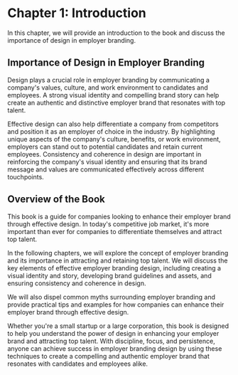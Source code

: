 Chapter 1: Introduction
=======================

In this chapter, we will provide an introduction to the book and discuss the importance of design in employer branding.

Importance of Design in Employer Branding
-----------------------------------------

Design plays a crucial role in employer branding by communicating a company's values, culture, and work environment to candidates and employees. A strong visual identity and compelling brand story can help create an authentic and distinctive employer brand that resonates with top talent.

Effective design can also help differentiate a company from competitors and position it as an employer of choice in the industry. By highlighting unique aspects of the company's culture, benefits, or work environment, employers can stand out to potential candidates and retain current employees. Consistency and coherence in design are important in reinforcing the company's visual identity and ensuring that its brand message and values are communicated effectively across different touchpoints.

Overview of the Book
--------------------

This book is a guide for companies looking to enhance their employer brand through effective design. In today's competitive job market, it's more important than ever for companies to differentiate themselves and attract top talent.

In the following chapters, we will explore the concept of employer branding and its importance in attracting and retaining top talent. We will discuss the key elements of effective employer branding design, including creating a visual identity and story, developing brand guidelines and assets, and ensuring consistency and coherence in design.

We will also dispel common myths surrounding employer branding and provide practical tips and examples for how companies can enhance their employer brand through effective design.

Whether you're a small startup or a large corporation, this book is designed to help you understand the power of design in enhancing your employer brand and attracting top talent. With discipline, focus, and persistence, anyone can achieve success in employer branding design by using these techniques to create a compelling and authentic employer brand that resonates with candidates and employees alike.
